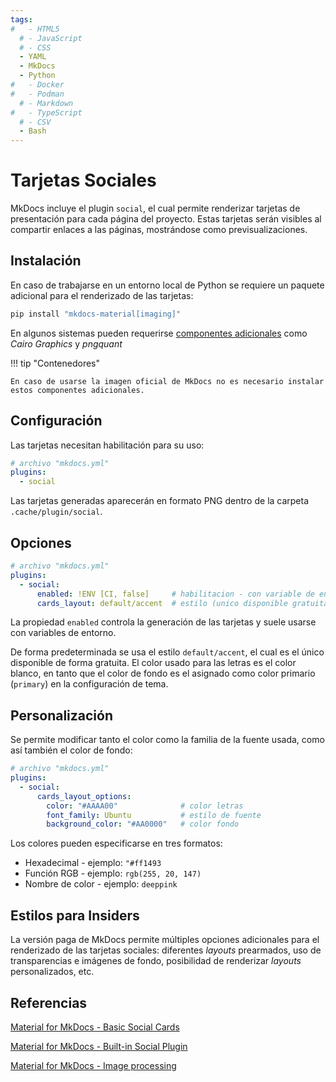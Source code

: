 ```yaml
---
tags:
#   - HTML5
  # - JavaScript
  # - CSS
  - YAML
  - MkDocs
  - Python
#   - Docker
#   - Podman
  # - Markdown
#   - TypeScript
  # - CSV
  - Bash
---
```


# Tarjetas Sociales


MkDocs incluye el plugin `social`, el cual permite renderizar tarjetas de presentación para cada página del proyecto. Estas tarjetas serán visibles al compartir enlaces a las páginas, mostrándose como previsualizaciones.


## Instalación


En caso de trabajarse en un entorno local de Python se requiere un paquete adicional para el renderizado de las tarjetas:

```bash title="Instalación"
pip install "mkdocs-material[imaging]"
```
En algunos sistemas pueden requerirse [componentes adicionales](https://squidfunk.github.io/mkdocs-material/plugins/requirements/image-processing/) como *Cairo Graphics* y *pngquant*


!!! tip "Contenedores"
  
    En caso de usarse la imagen oficial de MkDocs no es necesario instalar  estos componentes adicionales.




## Configuración

Las tarjetas necesitan habilitación para su uso:


```yaml
# archivo "mkdocs.yml"
plugins:
  - social
```

Las tarjetas generadas aparecerán en formato PNG dentro de la carpeta `.cache/plugin/social`.


## Opciones

```yaml
# archivo "mkdocs.yml"
plugins:
  - social:
      enabled: !ENV [CI, false]     # habilitacion - con variable de entorno 'CI'
      cards_layout: default/accent  # estilo (unico disponible gratuitamente)
```

La propiedad `enabled` controla la generación de las tarjetas y suele usarse con variables de entorno.

De forma predeterminada se usa el estilo `default/accent`, el cual es el único disponible de forma gratuita.
El color usado para las letras es el color blanco, en tanto que el color de fondo es el asignado como color primario (`primary`) en la configuración de tema.



## Personalización

Se permite modificar tanto el color como la familia de la fuente usada, como así también el color de fondo:

```yaml title="Configuracion - Colores y familia de fuente"
# archivo "mkdocs.yml"
plugins:
  - social:
      cards_layout_options:
        color: "#AAAA00"              # color letras 
        font_family: Ubuntu           # estilo de fuente
        background_color: "#AA0000"   # color fondo
```

Los colores pueden especificarse en tres formatos:

- Hexadecimal - ejemplo: `"#ff1493`   
- Función RGB - ejemplo: `rgb(255, 20, 147)`
- Nombre de color - ejemplo: `deeppink`

## Estilos para Insiders

La versión paga de MkDocs permite múltiples opciones adicionales para el renderizado de las tarjetas sociales:
diferentes *layouts* prearmados,
uso de transparencias e imágenes de fondo,
posibilidad de renderizar *layouts* personalizados,
 etc.





## Referencias



[Material for MkDocs - Basic Social Cards](https://squidfunk.github.io/mkdocs-material/tutorials/social/basic/)

[Material for MkDocs - Built-in Social Plugin](https://squidfunk.github.io/mkdocs-material/plugins/social/)

[Material for MkDocs - Image processing](https://squidfunk.github.io/mkdocs-material/plugins/requirements/image-processing/)
